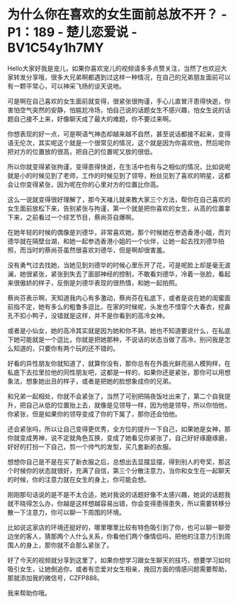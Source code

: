 # 为什么你在喜欢的女生面前总放不开？ - P1：189 - 楚儿恋爱说 - BV1C54y1h7MY

Hello大家好我是宠儿，如果你喜欢宠儿的视频请多多点赞关注，当然了也欢迎大家转发分享哦，很多大兄弟啊都遇到过这样一种情况，在自己的兄弟朋友面前可以有一颗平常心，可以神采飞扬的谈天说地。

可是啊在自己喜欢的女生面前就变得，很紧张很拘谨，手心儿直冒汗患得快逝，你害怕空气突然的安静，怕尴尬冷场，怕自己说的话题女生不感兴趣，怕女生说的话题自己接不上来，好像聊天成了最大的难题，你不要过来啊。

你想表现的好一点，可是啊语气神态却越来越不自然，甚至说话都接不起来，变得语无伦次，其实呢这个就是一个很常见的情况，这个就是因为你喜欢他，然后呢你把对方的位置放的很高，把自己的位置呢又放的很低。

所以你就变得紧张拘谨，变得患得快逝，在生活中也有与之相似的情况，比如说呢就是小的时候见到了老师，工作的时候见到了领导，粉丝见到了喜欢的明星，这都会让你变得紧张，因为呢在你的心里对方的位置比你高。

这么一说就变得很好理解了，那今天褚儿就来教大家三个方法，帮你在自己喜欢的女生面前放松下来，告别紧张与拘谨，第一个就是把你喜欢的女生，从高的位置拿下来，之前看过一个综艺节目，蔡尚芬自爆啊。

在她年轻的时候的偶像是刘德华，非常喜欢她，那个时候她在参选香港小姐，而刘德华就在隔壁台湖，和她一起参选香港小姐的一个伙伴，让她一起去找刘德华拍照，而当时的蔡尚芬虽然很喜欢刘德华，但是啊却很害羞。

没有勇气过去找她，当她见到刘德华的时候心里乐开了花，可是呢脸上却是毫无波澜，她很紧张，紧张到失去了面部神经的控制，不敢看刘德华，冷着一张脸，看起来很傲娇的样子，反倒是刘德华表现的很热情，和她一起拍照。

蔡尚芬表示啊，天知道我内心有多激动，蔡尚芬在私底下，或者是说在她的闺蜜面前指不定，她有多么的粗鲁多逗比，在家的时候呢，头发也不惜穿个大春衣，挖鼻孔不扣小鸭子，没错就是这样，并不是你看到的高冷女神。

或者是小仙女，她的高冷其实就是因为她和你不熟，她也不知道要说什么，在私底下她可能就是一个逗比，你就是把她那种，不说话的状态当做了高冷，别问我是怎么知道的，只要你有两个玩的还不错的。

好看的异性朋友你就知道了，就算你没有，那你总有在外面光鲜亮丽人模狗样，在私底下去拉里拉他的同性朋友吧，这都是一样的，如果你还是紧张，那你可以用想象法，想象她出丑的样子，或者是把她的脸想象成你的兄弟。

和兄弟一起相处，你就不会紧张了，当然了可别把隔夜饭吐出来了，第二个自我提升，把自己从低的位置抬上去，就像是见领导一样，因为他是领导，所以你怕他，你紧张，但是如果你的领导变成了你的下属了，那你还会怕他。

还会紧张吗，所以让自己变得更优秀，全方位的提升一下自己，如果她是女神，那你就变成男神，说不定就角色互换，变成了她看见你紧张了，自己好好琢磨琢磨，好好的打扮一下自己，剪一个帅气的发型，买几套新的衣服。

想想你自己是不是在买了新衣服之后，总想出去显摆显摆，得到别人的夸奖，那这个时候你的状态就很好，充满了自信，第三个分散注意力，当你和女生在一起聊天的时候，你的注意力就在女生的身上，你可能会想。

刚刚那句话说的是不是不太合适，她对我说的话题好像不太感兴趣，她说的话题我就不晓得怎么办，你越是这样想越容易出错，你会变得患得患失，所以需要转移分散一下注意力，你可以聊一下周围的环境。

比如说这家店的环境还挺好的，哪里哪里比较有特色吸引到了你，也可以聊一聊旁边坐的客人，猜那两个人什么关系，你看他们两个像情侣吗，把他的注意力引到周围人的身上，那你就不会那么紧张了。

好了今天的视频就分享到这里了，如果你想学习跟女生聊天的技巧，想要学习如何吸引女生，让她倒追你，或者有恋爱对女生相亲，挽回方面的情感问题需要帮助，那就添加我的微信号，CZFP888。

我来帮助你哦。
